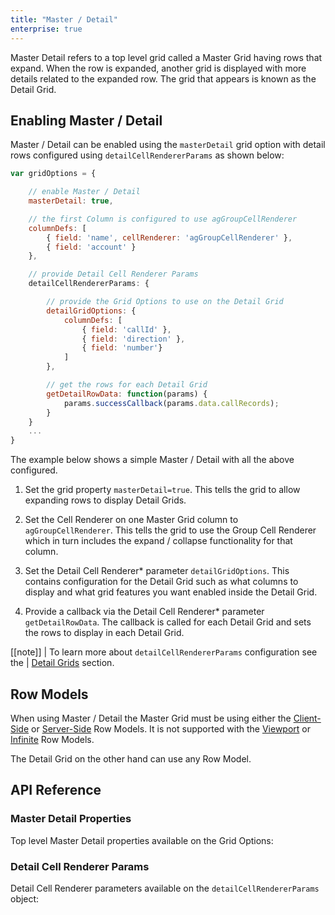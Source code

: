 ```yaml
---
title: "Master / Detail"
enterprise: true
---
```


<video-section src="https://www.youtube.com/embed/8OeJn75or2w" title="Master / Detail Video Tutorial" header="true">
    Master Detail refers to a top level grid called a Master Grid having rows that expand. When the row is expanded, another grid is displayed with more details related to the expanded row. The grid that appears is known as the Detail Grid.
</video-section>

## Enabling Master / Detail

Master / Detail can be enabled using the `masterDetail` grid option with detail rows configured using
`detailCellRendererParams` as shown below:

```js
var gridOptions = {

    // enable Master / Detail
    masterDetail: true,

    // the first Column is configured to use agGroupCellRenderer
    columnDefs: [
        { field: 'name', cellRenderer: 'agGroupCellRenderer' },
        { field: 'account' }
    },

    // provide Detail Cell Renderer Params
    detailCellRendererParams: {

        // provide the Grid Options to use on the Detail Grid
        detailGridOptions: {
            columnDefs: [
                { field: 'callId' },
                { field: 'direction' },
                { field: 'number'}
            ]
        },

        // get the rows for each Detail Grid
        getDetailRowData: function(params) {
            params.successCallback(params.data.callRecords);
        }
    }
    ...
}
```

The example below shows a simple Master / Detail with all the above configured.


1. Set the grid property `masterDetail=true`. This tells the grid to allow expanding rows to display Detail Grids.

1. Set the Cell Renderer on one Master Grid column to `agGroupCellRenderer`. This tells the grid to use the Group Cell Renderer which in turn includes the expand / collapse functionality for that column.

1. Set the Detail Cell Renderer* parameter `detailGridOptions`. This contains configuration for the Detail Grid such as what columns to display and what grid features you want enabled inside the Detail Grid.

1. Provide a callback via the Detail Cell Renderer* parameter `getDetailRowData`. The callback is called for each Detail Grid and sets the rows to display in each Detail Grid.

[[note]]
| To learn more about `detailCellRendererParams` configuration see the
| [Detail Grids](../master-detail-grids/) section.

<grid-example title='Master Detail Example' name='simple' type='generated' options='{ "enterprise": true, "exampleHeight": 535, "modules": ["clientside", "masterdetail", "menu", "columnpanel"] }'></grid-example>


## Row Models

When using Master / Detail the Master Grid must be using either the [Client-Side](../client-side-model/) or [Server-Side](../server-side-model-master-detail/) Row Models. It is not supported with the [Viewport](../viewport) or [Infinite](../infinite-scrolling) Row Models.

The Detail Grid on the other hand can use any Row Model.

## API Reference

### Master Detail Properties

Top level Master Detail properties available on the Grid Options:

<api-documentation source='grid-properties/properties.json' section="masterDetail"></api-documentation>

### Detail Cell Renderer Params

Detail Cell Renderer parameters available on the `detailCellRendererParams` object:

<api-documentation source='master-detail-grids/resources/properties.json' section="detailCellRenderer"></api-documentation>
